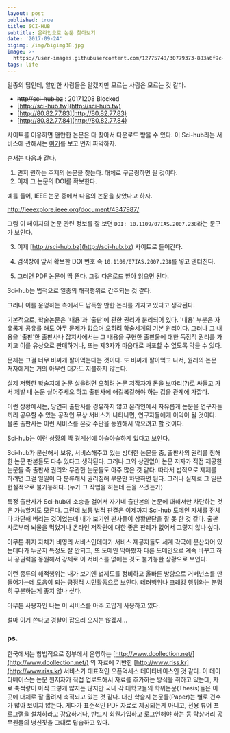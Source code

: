 ```yaml
---
layout: post
published: true
title: SCI-HUB
subtitle: 온라인으로 논문 찾아보기
date: '2017-09-24'
bigimg: /img/bigimg38.jpg
image: >-
  https://user-images.githubusercontent.com/12775748/30779373-883a6f9c-a129-11e7-9784-83c5e5553914.png
tags: life
---
```


일종의 팁인데, 알만한 사람들은 알겠지만 모르는 사람은 모르는 것 같다.

* ~~http//sci-hub.bz~~ : 20171208 Blocked
* [http://sci-hub.tw](http://sci-hub.tw)
* [http://80.82.77.83](http://80.82.77.83)
* [http://80.82.77.84](http://80.82.77.84)


사이트를 이용하면 왠만한 논문은 다 찾아서 다운로드 받을 수 있다.
이 Sci-hub라는 서비스에 관해서는 [여기](https://ko.wikipedia.org/wiki/%EC%82%AC%EC%9D%B4%ED%97%88%EB%B8%8C)를 보고 먼저 파악하자.

순서는 다음과 같다.

1. 먼저 원하는 주제의 논문을 찾는다.  대체로 구글링하면 될 것이다.
2. 이제 그 논문의 DOI를 확보한다.

예를 들어, IEEE 논문 중에서 다음의 논문을 찾았다고 하자.

http://ieeexplore.ieee.org/document/4347987/

그럼 이 페이지의 논문 관련 정보를 잘 보면 `DOI: 10.1109/07IAS.2007.238`라는 문구가 보인다.

3. 이제 [http://sci-hub.bz](http://sci-hub.bz) 사이트로 들어간다.

4. 검색창에 앞서 확보한 DOI 번호 즉 `10.1109/07IAS.2007.238`를 넣고 엔터친다.

5. 그러면 PDF 논문이 딱 뜬다.  그걸 다운로드 받아 읽으면 된다.

Sci-hub는 법적으로 일종의 해적행위로 간주되는 것 같다.

그러나 이를 운영하는 측에서도 납득할 만한 논리를 가지고 있다고 생각된다.


기본적으로, 학술논문은 '내용'과 '출판'에 관한 권리가 분리되어 있다.  '내용' 부분은 자유롭게 공유를 해도 아무 문제가 없으며 오히려 학술세계의 기본 원리이다.  그러나 그 내용을 '출판'한 출판사나 잡지사에서는 그 내용을 구현한 출판물에 대한 독점적 권리를 가지고 이를 유상으로 판매하거나, 또는 제3자가 마음대로 배포할 수 없도록 막을 수 있다.

문제는 그걸 너무 비싸게 팔아먹는다는 것이다.  또 비싸게 팔아먹고 나서, 원래의 논문 저자에게는 거의 아무런 대가도 지불하지 않는다.

실제 저명한 학술지에 논문 실을려면 오히려 논문 저작자가 돈을 보따리(?)로 싸들고 가서 제발 내 논문 실어주세요 하고 출판사에 애걸복걸해야 하는 갑을 관계에 가깝다.

이런 상황에서는, 당연히 출판사를 경유하지 않고 온라인에서 자유롭게 논문을 연구자들끼리 공유할 수 있는 공적인 무상 서비스가 나타나면, 연구자들에게 이익이 될 것이다.  물론 출판사는 이런 서비스를 온갖 수단을 동원해서 막으려고 할 것이다.

Sci-hub는 이런 상황의 딱 경계선에 아슬아슬하게 있다고 보인다.

Sci-hub가 분산해서 보유, 서비스해주고 있는 방대한 논문들 중, 출판사의 권리를 침해한 논문 판본들도 다수 있다고 생각된다.  그러나 그와 상관없이 논문 저자가 직접 제공한 논문들 즉 출판사 권리와 무관한 논문들도 아주 많은 것 같다.  따라서 법적으로 제제를 하려면 그걸 일일이 다 분류해서 권리침해 부분만 차단하면 된다.  그러나 실제로 그 일은 현실적으로 불가능하다. (누가 그 작업을 하는데 돈을 쓰겠는가)

특정 출판사가 Sci-hub에 소송을 걸어서 자기네 출판본의 논문에 대해서만 차단하는 것은 가능할지도 모른다.  그런데 보통 법적 판결은 이제까지 Sci-hub 도메인 자체를 전체 다 차단해 버리는 것이었는데 내가 보기엔 판사들이 상황판단을 잘 못 한 것 같다.  출판사로부터 뇌물을 먹었거나 온라인 저작권에 대한 좋은 판례가 없어서 그렇지 않나 싶다.

아무튼 취지 자체가 비영리 서비스인데다가 서비스 제공자들도 세계 각국에 분산되어 있는데다가 누군지 특정도 잘 안되고, 또 도메인 막아봤자 다른 도메인으로 계속 바꾸고 하니 공권력을 동원해서 강제로 이 서비스를 없애는 것도 불가능한 상황으로 보인다.

이런 종류의 해적행위는 내가 보기엔 법제도를 정비하고 올바른 방향으로 거버넌스를 만들어가는데 도움이 되는 긍정적 시민활동으로 보인다.  테러행위나 크래킹 행위와는 분명히 구분하는게 좋지 않나 싶다.

아무튼 사용자인 나는 이 서비스를 아주 고맙게 사용하고 있다.

설마 이거 쓴다고 경찰이 잡으러 오지는 않겠지...


### ps.

한국에서는 합법적으로 정부에서 운영하는 [http://www.dcollection.net/](http://www.dcollection.net/) 의 자료에 기반한 [http://www.riss.kr](http://www.riss.kr) 서비스가 대표적인 오픈억세스 데이타베이스인 것 같다.  이 데이타베이스는 논문 원저자가 직접 업로드해서 자료를 추가하는 방식을 취하고 있는데, 자료 축적량이 아직 그렇게 많지는 않지만 국내 각 대학교들의 학위논문(Thesis)들은 이곳에 대체로 잘 올려져 축적되고 있는 것 같다.  대신 학술지 논문들(Paper)는 별로 건수가 많아 보이지 않는다.  게다가 표준적인 PDF 자료로 제공되는게 아니고, 전용 뷰어 프로그램을 설치하라고 강요하거나, 반드시 회원가입하고 로그인해야 하는 등 탁상머리 공무원들의 병신짓을 그대로 답습하고 있다.
